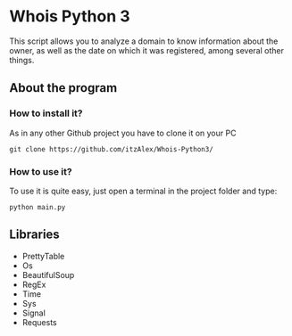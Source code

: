 # Whois Python 3

This script allows you to analyze a domain to know information about the owner, as well as the date on which it was registered, among several other things.

## About the program
### How to install it?
As in any other Github project you have to clone it on your PC
```
git clone https://github.com/itzAlex/Whois-Python3/
```
### How to use it?
To use it is quite easy, just open a terminal in the project folder and type:
```
python main.py
```
## Libraries
* PrettyTable
* Os
* BeautifulSoup
* RegEx
* Time
* Sys
* Signal
* Requests
